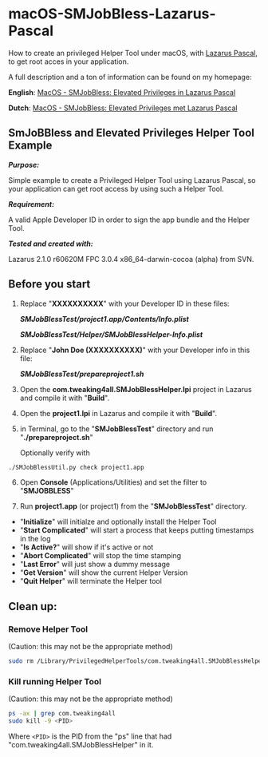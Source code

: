 # macOS-SMJobBless-Lazarus-Pascal
How to create an privileged Helper Tool under macOS, with [Lazarus Pascal](https://www.lazarus-ide.org/), to get root acces in your application.

A full description and a ton of information can be found on my homepage: 

**English**: [MacOS - SMJobBless: Elevated Privileges in Lazarus Pascal](https://www.tweaking4all.com/software-development/lazarus-development/macos-smjobbless-elevated-privileges-lazarus-pascal/ "Tweaking4All - The main article I wrote about")

**Dutch**: [MacOS - SMJobBless: Elevated Privileges met Lazarus Pascal](https://www.tweaking4all.com/software-development/lazarus-development/macos-smjobbless-elevated-privileges-lazarus-pascal/ "Tweaking4All - Het hoofd artikel wat ik hierover heb geschreven")

## SmJoBBless and Elevated Privileges Helper Tool Example ##

***Purpose:***

Simple example to create a Privileged Helper Tool using Lazarus Pascal, so your application can get root access by using such a Helper Tool.

***Requirement:***

A valid Apple Developer ID in order to sign the app bundle and the Helper Tool.

***Tested and created with:***

Lazarus 2.1.0 r60620M FPC 3.0.4 x86_64-darwin-cocoa (alpha) from SVN.


## Before you start ##

1. Replace "**XXXXXXXXXX**" with your Developer ID in these files:
 
   ***SMJobBlessTest/project1.app/Contents/Info.plist***
 
   ***SMJobBlessTest/Helper/SMJobBlessHelper-Info.plist***

2. Replace "**John Doe (XXXXXXXXXX)**" with your Developer info in this file:
 
   ***SMJobBlessTest/prepareproject1.sh***

3. Open the **com.tweaking4all.SMJobBlessHelper.lpi** project in Lazarus and compile it with "**Build**".

4. Open the **project1.lpi** in Lazarus and compile it with "**Build**".

5. in Terminal, go to the "**SMJobBlessTest**" directory and run "**./prepareproject.sh**"

   Optionally verify with
```bash
./SMJobBlessUtil.py check project1.app
```

6. Open **Console** (Applications/Utilities) and set the filter to "**SMJOBBLESS**"

7. Run **project1.app** (or project1) from the "**SMJobBlessTest**" directory.

- "**Initialize**" will initialze and optionally install the Helper Tool
- "**Start Complicated**" will start a process that keeps putting timestamps in the log
- "**Is Active?**" will show if it's active or not
- "**Abort Complicated**" will stop the time stamping
- "**Last Error**" will just show a dummy message
- "**Get Version**" will show the current Helper Version
- "**Quit Helper**" will terminate the Helper tool


## Clean up: ##

### Remove Helper Tool ###
(Caution: this may not be the appropriate method)

```bash
sudo rm /Library/PrivilegedHelperTools/com.tweaking4all.SMJobBlessHelper
```

### Kill running Helper Tool ###
(Caution: this may not be the appropriate method)

```bash
ps -ax | grep com.tweaking4all
sudo kill -9 <PID>
```

Where `<PID>` is the PID from the "ps" line that had "com.tweaking4all.SMJobBlessHelper" in it.
